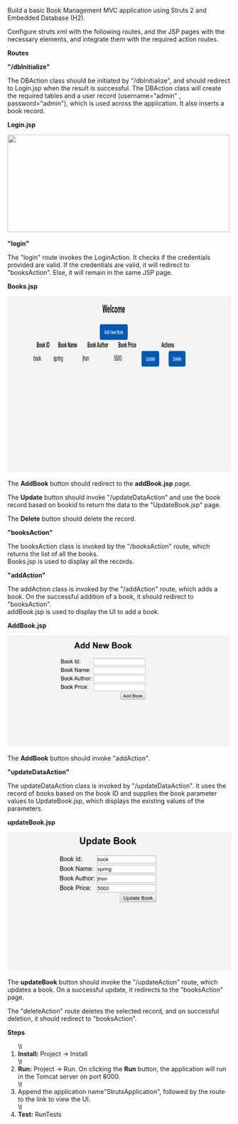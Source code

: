 <p>Build a basic Book Management MVC application using Struts 2 and Embedded Database (H2).</p><p>Configure struts.xml with the following routes, and the JSP pages with the necessary elements, and integrate them with the required action routes.</p><p> </p><p><strong>Routes</strong></p><p><strong>"/dbInitialize"</strong></p><p>The DBAction class should be initiated by "/dbInitialize", and should redirect to Login.jsp when the result is successful. The DBAction class will create the required tables and a user record (username="admin" , password="admin"), which is used across the application. It also inserts a book record.</p><p> </p><p><strong>                                               Login.jsp</strong></p><p> </p><p><img height="219" src="https://hrcdn.net/s3_pub/istreet-assets/kTiCWJIimoGaNmCNi3UV2A/loginjsp.png" width="500"></p><p><strong>"login"</strong></p><p>The "login" route invokes the LoginAction. It checks if the credentials provided are valid. If the credentials are valid, it will redirect to "booksAction". Else, it will remain in the same JSP page.</p><p>                                                                                                    </p><p><strong>                                                                                                       Books.jsp</strong></p><p> </p><p><img height="395" src="imgs/Booksjsp.png" width="1037"></p><p> </p><p>The <strong>AddBook</strong> button should redirect to the <strong>addBook.jsp</strong> page.</p><p>The <strong>Update</strong> button should invoke "/updateDataAction" and use the book record based on bookid to return the data to the "UpdateBook.jsp" page.</p><p>The <strong>Delete</strong> button should delete the record.</p><p> </p><p><strong>"booksAction"</strong></p><p>The booksAction class is invoked by the "/booksAction" route, which returns the list of all the books.<br>Books.jsp is used to display all the records.</p><p> </p><p><strong>"addAction"</strong></p><p>The addAction class is invoked by the "/addAction" route, which adds a book. On the successful addition of a book, it should redirect to "booksAction".<br>addBook.jsp is used to display the UI to add a book.</p><p> </p><p>                                              <strong> AddBook.jsp</strong></p><p> </p><p><img height="250" src="imgs/AddBookjsp.png" width="500"></p><p> </p><p>The <strong>AddBook</strong> button should invoke "addAction".</p><p> </p><p><strong>"updateDataAction"</strong></p><p>The updateDataAction class is invoked by "/updateDataAction". It uses the record of books based on the book ID and supplies the book parameter values to UpdateBook.jsp, which displays the existing values of the parameters.</p><p> </p><p>                                                        <strong>updateBook.jsp</strong></p><p> </p><p><img src="imgs/updatejsp.png"></p><p> </p><p>The <strong>updateBook</strong> button should invoke the "/updateAction" route, which updates a book. On a successful update, it redirects to the "booksAction" page.</p><p>The "deleteAction" route deletes the selected record, and on successful deletion, it should redirect to "booksAction".</p><p> </p><p><strong>Steps</strong></p><ol>\t<li><strong>Install:</strong> Project -&gt; Install</li>\t<li><strong>Run:</strong> Project -&gt; Run. On clicking the <strong>Run</strong> button, the application will run in the Tomcat server on port 8000. </li>\t<li>Append the application name"StrutsApplication", followed by the route to the link to view the UI.</li>\t<li><strong>Test:</strong> RunTests</li></ol>
